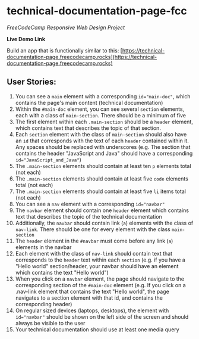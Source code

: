 # technical-documentation-page-fcc
*FreeCodeCamp Responsive Web Design Project*

**Live Demo Link**

 Build an app that is functionally similar to this: [https://technical-documentation-page.freecodecamp.rocks](https://technical-documentation-page.freecodecamp.rocks)

## **User Stories**:

1. You can see a ```main``` element with a corresponding ```id="main-doc"```, which contains the page's main content (technical documentation)
2. Within the ```#main-doc``` element, you can see several ```section``` elements, each with a class of ```main-section```. There should be a minimum of five
3. The first element within each ```.main-section``` should be a ```header``` element, which contains text that describes the topic of that section.
4. Each ```section``` element with the class of ```main-section``` should also have an ```id``` that corresponds with the text of each ```header``` contained within it. Any spaces should be replaced with underscores (e.g. The section that contains the header "JavaScript and Java" should have a corresponding ```id="JavaScript_and_Java"```)
5. The ```.main-section``` elements should contain at least ten ```p``` elements total (not each)
6. The ```.main-section``` elements should contain at least five ```code``` elements total (not each)
7. The ```.main-section``` elements should contain at least five ```li``` items total (not each)
8. You can see a ```nav``` element with a corresponding ```id="navbar"```
9. The ```navbar``` element should contain one ```header``` element which contains text that describes the topic of the technical documentation
10. Additionally, the ```navbar``` should contain link (```a```) elements with the class of ```nav-link```. There should be one for every element with the class ```main-section```
11. The ```header``` element in the ```#navbar``` must come before any link (```a```) elements in the navbar
12. Each element with the class of ```nav-link``` should contain text that corresponds to the ```header``` text within each ```section``` (e.g. if you have a "Hello world" section/header, your navbar should have an element which contains the text "Hello world")
13. When you click on a ```navbar``` element, the page should navigate to the corresponding section of the ```#main-doc``` element (e.g. If you click on a .nav-link element that contains the text "Hello world", the page navigates to a section element with that id, and contains the corresponding header)
14. On regular sized devices (laptops, desktops), the element with ```id="navbar"``` should be shown on the left side of the screen and should always be visible to the user
15. Your technical documentation should use at least one media query